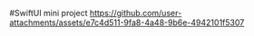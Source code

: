#SwiftUI mini project
https://github.com/user-attachments/assets/e7c4d511-9fa8-4a48-9b6e-4942101f5307
